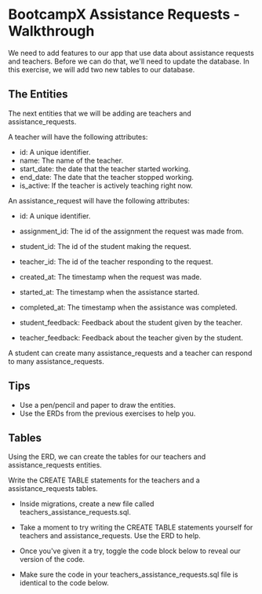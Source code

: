 # BootcampX Assistance Requests - Walkthrough

We need to add features to our app that use data about assistance requests and teachers. Before we can do that, we'll need to update the database. In this exercise, we will add two new tables to our database.


## The Entities
The next entities that we will be adding are teachers and assistance_requests.

A teacher will have the following attributes:

  * id: A unique identifier.
  * name: The name of the teacher.
  * start_date: the date that the teacher started working.
  * end_date: The date that the teacher stopped working.
  * is_active: If the teacher is actively teaching right now.

An assistance_request will have the following attributes:

  * id: A unique identifier.

  * assignment_id: The id of the assignment the request was made from.

  * student_id: The id of the student making the request.

  * teacher_id: The id of the teacher responding to the request.

  * created_at: The timestamp when the request was made.

  * started_at: The timestamp when the assistance started.

  * completed_at: The timestamp when the assistance was completed.

  * student_feedback: Feedback about the student given by the teacher.

  * teacher_feedback: Feedback about the teacher given by the student.

A student can create many assistance_requests and a teacher can respond to many assistance_requests.


## Tips

  * Use a pen/pencil and paper to draw the entities.
  * Use the ERDs from the previous exercises to help you.


## Tables
Using the ERD, we can create the tables for our teachers and assistance_requests entities.

Write the CREATE TABLE statements for the teachers and a assistance_requests tables.

  * Inside migrations, create a new file called teachers_assistance_requests.sql.

  * Take a moment to try writing the CREATE TABLE statements yourself for teachers and assistance_requests. Use the ERD to help.

  * Once you've given it a try, toggle the code block below to reveal our version of the code.

  * Make sure the code in your teachers_assistance_requests.sql file is identical to the code below.